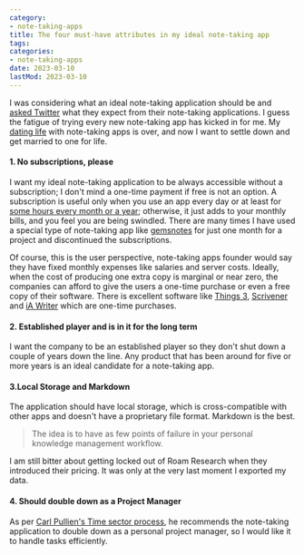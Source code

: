 ```yaml
---
category:
- note-taking-apps
title: The four must-have attributes in my ideal note-taking app
tags:
categories:
- note-taking-apps
date: 2023-03-10
lastMod: 2023-03-10
---
```

I was considering what an ideal note-taking application should be and [asked Twitter](https://twitter.com/pkm_one/status/1631639163744456704) what they expect from their note-taking applications. I guess the fatigue of trying every new note-taking app has kicked in for me. My [dating life](https://slowdating.online/) with note-taking apps is over, and now I want to settle down and get married to one for life.

#### 1. No subscriptions, please 
I want my ideal note-taking application to be always accessible without a subscription; I don't mind a one-time payment if free is not an option. A subscription is useful only when you use an app every day or at least for [some hours every month or a year](https://twitter.com/nerdymomocat/status/1631988798816157701?s=20); otherwise, it just adds to your monthly bills, and you feel you are being swindled. There are many times I have used a special type of note-taking app like [gemsnotes](https://gemsnotes.app/) for just one month for a project and discontinued the subscriptions. 

Of course, this is the user perspective, note-taking apps founder would say they have fixed monthly expenses like salaries and server costs. Ideally, when the cost of producing one extra copy is marginal or near zero, the companies can afford to give the users a one-time purchase or even a free copy of their software. There is excellent software like [Things 3](https://culturedcode.com/things/), [Scrivener](https://www.literatureandlatte.com/scrivener/overview) and [iA Writer](https://ia.net/writer) which are one-time purchases.

#### 2. Established player and is in it for the long term
I want the company to be an established player so they don't shut down a couple of years down the line. Any product that has been around for five or more years is an ideal candidate for a note-taking app.

#### 3.Local Storage and Markdown 
The application should have local storage, which is cross-compatible with other apps and doesn't have a proprietary file format. Markdown is the best. 

> The idea is to have as few points of failure in your personal knowledge management workflow. 

I am still bitter about getting locked out of Roam Research when they introduced their pricing. It was only at the very last moment I exported my data.

#### 4. Should double down as a Project Manager
As per [Carl Pullien's Time sector process](https://pkmone.medium.com/carl-pulliens-time-sector-method-of-task-management-2e7c6226f78), he recommends the note-taking application to double down as a personal project manager, so I would like it to handle tasks efficiently.
